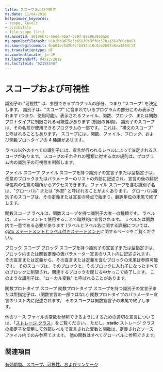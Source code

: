```yaml
---
title: スコープおよび可視性
ms.date: 11/04/2016
helpviewer_keywords:
- scope, levels
- visibility
- file scope [C++]
ms.assetid: a019eb7c-66ed-46a7-bc9f-89a963930a56
ms.openlocfilehash: 01b2bc8d75c3c65639a3ff0c57b1a368760eba53
ms.sourcegitcommit: 0ab61bc3d2b6cfbd52a16c6ab2b97a8ea1864f12
ms.translationtype: HT
ms.contentlocale: ja-JP
ms.lasthandoff: 04/23/2019
ms.locfileid: "62158346"
---
```

# <a name="scope-and-visibility"></a>スコープおよび可視性

識別子の "可視性" は、参照できるプログラムの部分、つまり "スコープ" を決定します。 識別子は、"スコープ" に含まれているプログラムの部分にのみ表示されます (つまり、使用可能)。表示されるファイル、関数、ブロック、または関数プロトタイプに制限される可能性があります (制限の昇順)。 識別子のスコープは、その名前が使用できるプログラムの一部です。 これは、"構文のスコープ" と呼ばれることもあります。 スコープには、関数、ファイル、ブロック、および関数プロトタイプの 4 種類があります。

ラベル以外のすべての識別子には、宣言が行われるレベルによって決定されるスコープがあります。 スコープのそれぞれの種類に対する次の規則は、プログラム内の識別子の可視性を制御します。

ファイル スコープ ファイル スコープを持つ識別子の宣言子または型指定子は、任意のブロックまたはパラメーターのリストの外部に記述され、宣言の後の翻訳単位内の任意の場所からアクセスできます。 ファイル スコープを含む識別子名は、"グローバル" または "外部" と呼ばれることがよくあります。 グローバル識別子のスコープは、その定義または宣言の時点で始まり、翻訳単位の末尾で終了します。

関数スコープ ラベルは、関数スコープを持つ識別子の唯一の種類です。 ラベルは、ステートメントで使用することで暗黙的に宣言されます。 ラベル名は関数内で一意である必要があります  (ラベルとラベル名に関する詳細については、[goto ステートメントとラベル付きステートメント](../c-language/goto-and-labeled-statements-c.md)に関するページをご覧ください)。

ブロック スコープ ブロック スコープを持つ識別子の宣言子または型指定子は、ブロック内または関数定義の仮パラメーター宣言のリスト内に記述されます。 その宣言または定義から、その宣言または定義を含むブロックの末尾は参照可能です。 そのスコープは、そのブロックと、そのブロックに入れ子になったすべてのブロックに制限され、関連するブロックを閉じる中かっこで終了します。 このような識別子は、"ローカル変数" と呼ばれることがあります。

関数プロトタイプ スコープ 関数プロトタイプ スコープを持つ識別子の宣言子または型指定子は、(関数宣言の一部ではない) 関数プロトタイプのパラメーター宣言のリスト内に記述されます。 そのスコープは関数宣言子の末尾で終了します。

他のソース ファイルの変数を参照できるようにするための適切な宣言については、「[ストレージ クラス](../c-language/c-storage-classes.md)」をご覧ください。 ただし、**static** ストレージ クラスの指定子を使用して外部レベルで宣言された変数と関数は、定義されたソース ファイル内でのみ参照できます。 他の関数はすべてグローバルに参照できます。

## <a name="see-also"></a>関連項目

[有効期間、スコープ、可視性、およびリンケージ](../c-language/lifetime-scope-visibility-and-linkage.md)
